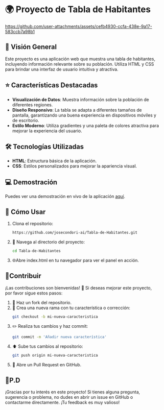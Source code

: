 # 🌍 Proyecto de Tabla de Habitantes



https://github.com/user-attachments/assets/cefb4930-ccfa-438e-9a17-583ccb7a98b1


## 📖 Visión General

Este proyecto es una aplicación web que muestra una tabla de habitantes, incluyendo información relevante sobre su población. Utiliza HTML y CSS para brindar una interfaz de usuario intuitiva y atractiva.

## ⭐ Características Destacadas

- **Visualización de Datos**: Muestra información sobre la población de diferentes regiones.
- **Diseño Responsivo**: La tabla se adapta a diferentes tamaños de pantalla, garantizando una buena experiencia en dispositivos móviles y de escritorio.
- **Estilo Moderno**: Utiliza gradientes y una paleta de colores atractiva para mejorar la experiencia del usuario.

## 🛠️ Tecnologías Utilizadas

- **HTML**: Estructura básica de la aplicación.
- **CSS**: Estilos personalizados para mejorar la apariencia visual.

## 💻 Demostración

Puedes ver una demostración en vivo de la aplicación [aquí](https://josecondori-ai.github.io/Tabla-de-Habitantes/). 

## 🚀 Cómo Usar
1.  Clona el repositorio:
    ```bash
    https://github.com/josecondori-ai/Tabla-de-Habitantes.git
    ```
2. 📂 Navega al directorio del proyecto:
    ```bash
    cd Tabla-de-Habitantes
    ```
3.  🌐Abre index.html en tu navegador para ver el panel en acción.

## 🤝Contribuir
¡Las contribuciones son bienvenidas! 🙌 Si deseas mejorar este proyecto, por favor sigue estos pasos:
1. 🍴 Haz un fork del repositorio.
2. 🌿 Crea una nueva rama con tu característica o corrección:
    ```bash
    git checkout -b mi-nueva-caracteristica
    ```
3. ✏️ Realiza tus cambios y haz commit:
    ```bash
    git commit -m 'Añadir nueva característica'
    ```
4. ⬆️ Sube tus cambios al repositorio:
    ```bash
    git push origin mi-nueva-caracteristica
    ```
5. 🔄 Abre un Pull Request en GitHub.

## 💬P.D
¡Gracias por tu interés en este proyecto! Si tienes alguna pregunta, sugerencia o problema, no dudes en abrir un issue en GitHub o contactarme directamente. ¡Tu feedback es muy valioso!

